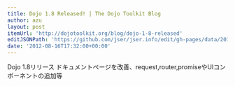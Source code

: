 ```yaml
---
title: Dojo 1.8 Released! | The Dojo Toolkit Blog
author: azu
layout: post
itemUrl: 'http://dojotoolkit.org/blog/dojo-1-8-released'
editJSONPath: 'https://github.com/jser/jser.info/edit/gh-pages/data/2012/08/index.json'
date: '2012-08-16T17:32:00+00:00'
---
```

Dojo 1.8リリース
ドキュメントページを改善、request,router,promiseやUIコンポーネントの追加等
